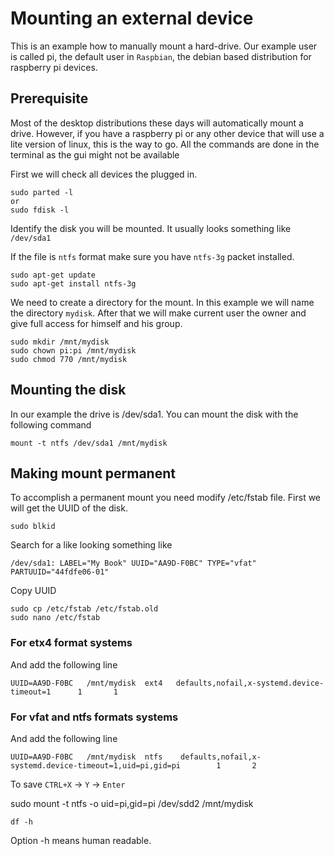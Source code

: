 # Mounting an external device

This is an example how to manually mount a hard-drive.
Our example user is called pi, the default user in `Raspbian`, the debian based distribution for raspberry pi devices. 

## Prerequisite 
Most of the desktop distributions these days will automatically mount a drive.
However, if you have a raspberry pi or any other device that will use a lite version of linux, this is the way to go. All the commands are done in the terminal as the gui might not be available

First we will check all devices the plugged in.
```
sudo parted -l
or 
sudo fdisk -l
```
Identify the disk you will be mounted.
It usually looks something like `/dev/sda1`

If the file is `ntfs` format make sure you have `ntfs-3g` packet installed.
```
sudo apt-get update
sudo apt-get install ntfs-3g
```

We need to create a directory for the mount. In this example
we will name the directory `mydisk`. After that we will make current user the owner and give full access for himself and his group.
```
sudo mkdir /mnt/mydisk
sudo chown pi:pi /mnt/mydisk
sudo chmod 770 /mnt/mydisk
```

## Mounting the disk
In our example the drive is /dev/sda1.
You can mount the disk with the following command
```
mount -t ntfs /dev/sda1 /mnt/mydisk 
```

## Making mount permanent
To accomplish a permanent mount you need modify /etc/fstab file.
First we will get the UUID of the disk.
```
sudo blkid
```
Search for a like looking something like 
```
/dev/sda1: LABEL="My Book" UUID="AA9D-F0BC" TYPE="vfat" PARTUUID="44fdfe06-01"
```
 Copy UUID

```
sudo cp /etc/fstab /etc/fstab.old
sudo nano /etc/fstab    
```

### For etx4 format systems
And add the following line 
```
UUID=AA9D-F0BC   /mnt/mydisk  ext4   defaults,nofail,x-systemd.device-timeout=1      1       1
```

### For vfat and ntfs formats systems
And add the following line 
```
UUID=AA9D-F0BC   /mnt/mydisk  ntfs    defaults,nofail,x-systemd.device-timeout=1,uid=pi,gid=pi        1       2
```



To save `CTRL+X` -> `Y` -> `Enter`

sudo mount -t ntfs -o uid=pi,gid=pi /dev/sdd2 /mnt/mydisk 



```
df -h
``` 

Option -h means human readable.





